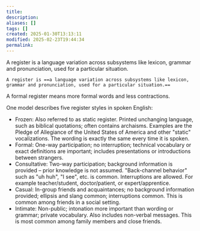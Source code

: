 ```yaml
---
title: 
description: 
aliases: []
tags: []
created: 2025-01-30T13:13:11
modified: 2025-02-23T19:44:34
permalink:
---
```


A register is a language variation across subsystems like lexicon, grammar and pronunciation, used for a particular situation.

```anki
A register is ==a language variation across subsystems like lexicon, grammar and pronunciation, used for a particular situation.==
```

A formal register means more formal words and less contractions.

One model describes five register styles in spoken English:
- Frozen: Also referred to as static register. Printed unchanging language, such as biblical quotations; often contains archaisms. Examples are the Pledge of Allegiance of the United States of America and other "static" vocalizations. The wording is exactly the same every time it is spoken.
- Formal: One-way participation; no interruption; technical vocabulary or exact definitions are important; includes presentations or introductions between strangers.
- Consultative: Two-way participation; background information is provided – prior knowledge is not assumed. "Back-channel behavior" such as "uh huh", "I see", etc. is common. Interruptions are allowed. For example teacher/student, doctor/patient, or expert/apprentice.
- Casual: In-group friends and acquaintances; no background information provided; ellipsis and slang common; interruptions common. This is common among friends in a social setting.
- Intimate: Non-public; intonation more important than wording or grammar; private vocabulary. Also includes non-verbal messages. This is most common among family members and close friends.
